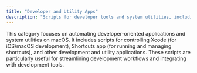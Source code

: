 ```yaml
---
title: "Developer and Utility Apps"
description: "Scripts for developer tools and system utilities, including Xcode, Shortcuts, and other macOS utility applications."
---
```


This category focuses on automating developer-oriented applications and system utilities on macOS. It includes scripts for controlling Xcode (for iOS/macOS development), Shortcuts app (for running and managing shortcuts), and other development and utility applications. These scripts are particularly useful for streamlining development workflows and integrating with development tools.